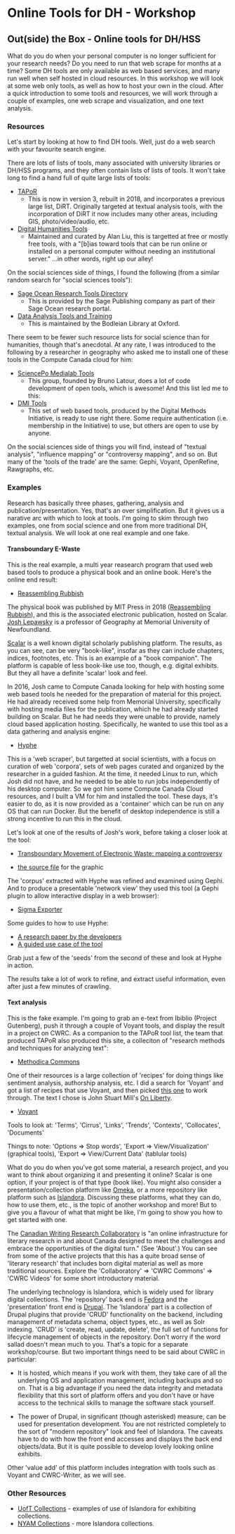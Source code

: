# Online Tools for DH - Workshop

## Out(side) the Box - Online tools for DH/HSS

What do you do when your personal computer is no longer sufficient for your research needs? Do you need to run that web scrape for months at a time? Some DH tools are only available as web based services, and many run well when self hosted in cloud resources. In this workshop we will look at some web only tools, as well as how to host your own in the cloud. After a quick introduction to some tools and resources, we will work through a couple of examples, one web scrape and visualization, and one text analysis.

### Resources

Let's start by looking at how to find DH tools. Well, just do a web search with your favourite search engine.

There are lots of lists of tools, many associated with university libraries or DH/HSS programs, and they often contain lists of lists of tools. It won't take long to find a hand full of quite large lists of tools:

+ [TAPoR](http://tapor.ca/)
  * This is now in version 3, rebuilt in 2018, and incorporates a previous large list, DiRT. Originally targeted at textual analysis tools, with the incorporation of DiRT it now includes many other areas, including GIS, photo/video/audio, etc.
+ [Digital Humanities Tools](http://dhresourcesforprojectbuilding.pbworks.com/w/page/69244319/Digital%20Humanities%20Tools)
  * Maintained and curated by Alan Liu, this is targetted at free or mostly free tools, with a "[b]ias toward tools that can be run online or installed on a personal computer without needing an institutional server." ...in other words, right up our alley!

On the social sciences side of things, I found the following (from a similar random search for "social sciences tools"):

+ [Sage Ocean Research Tools Directory](https://ocean.sagepub.com/research-tools-directory)
  *  This is provided by the Sage Publishing company as part of their Sage Ocean research portal.
+ [Data Analysis Tools and Training](https://ox.libguides.com/c.php?g=422947&p=2888387)
  * This is maintained by the Bodleian Library at Oxford.

There seem to be fewer such resource lists for social science than for humanities, though that's anecdotal. At any rate, I was introduced to the following by a researcher in geography who asked me to install one of these tools in the Compute Canada cloud for him:

+ [SciencePo Medialab Tools](https://medialab.sciencespo.fr/en/tools/)
  * This group, founded by Bruno Latour, does a lot of code development of open tools, which is awesome! And this list led me to this:
+ [DMI Tools](https://wiki.digitalmethods.net/Dmi/ToolDatabase)
  * This set of web based tools, produced by the Digital Methods Initiative, is ready to use right there. Some require authentication (i.e. membership in the Initiative) to use, but others are open to use by anyone.

On the social sciences side of things you will find, instead of "textual analysis", "influence mapping" or "controversy mapping", and so on. But many of the 'tools of the trade' are the same: Gephi, Voyant, OpenRefine, Rawgraphs, etc.

### Examples

Research has basically three phases, gathering, analysis and publication/presentation. Yes, that's an over simplification. But it gives us a narative arc with which to look at tools. I'm going to skim through two examples, one from social science and one from more traditional DH, textual analysis. We will look at one real example and one fake.

#### Transboundary E-Waste

This is the real example, a multi year reasearch program that used web based tools to produce a physical book and an online book. Here's the online end result:

+ [Reassembling Rubbish](https://scalar.usc.edu/works/reassembling-rubbish/index)

The physical book was published by MIT Press in 2018 ([Reassembling Rubbish](https://mitpress.mit.edu/books/reassembling-rubbish)), and this is the associated electronic publication, hosted on Scalar. [Josh Lepawsky](https://www.mun.ca/geog/people/faculty/jlepawsky.php) is a professor of Geography at Memorial University of Newfoundland.

[Scalar](https://scalar.me/anvc/scalar/) is a well known digital scholarly publishing platform. The results, as you can see, can be very "book-like", insofar as they can include chapters, indices, footnotes, etc. This is an example of a "book companion". The platform is capable of less book-like use too, though, e.g. digital exhibits. But they all have a definite 'scalar' look and feel.

In 2016, Josh came to Compute Canada looking for help with hosting some web based tools he needed for the preparation of material for this project. He had already received some help from Memorial University, specifically with hosting media files for the publication, which he had already started building on Scalar. But he had needs they were unable to provide, namely cloud based application hosting. Specifically, he wanted to use this tool as a data gathering and analysis engine:

+ [Hyphe](https://hyphe.medialab.sciences-po.fr/)

This is a 'web scraper', but targetted at social scientists, with a focus on curation of web 'corpora', sets of web pages curated and organized by the researcher in a guided fashion. At the time, it needed Linux to run, which Josh did not have, and he needed to be able to run jobs independently of his desktop computer. So we got him some Compute Canada Cloud resources, and I built a VM for him and installed the tool. These days, it's easier to do, as it is now provided as a 'container' which can be run on any OS that can run Docker. But the benefit of desktop independence is still a strong incentive to run this in the cloud.

Let's look at one of the results of Josh's work, before taking a closer look at the tool:

+ [Transboundary Movement of Electronic Waste: mapping a controversy](https://scalar.usc.edu/works/transboundary-e-waste/index)

+ [the source file](http://leon.creait.mun.ca/ewaste-export/StEP/networkhyphe-indexissues/index.html) for the graphic

The 'corpus' extracted with Hyphe was refined and examined using Gephi. And to produce a presentable 'network view' they used this tool (a Gephi plugin to allow interactive display in a web browser):

+ [Sigma Exporter](https://blogs.oii.ox.ac.uk/vis/)

Some guides to how to use Hyphe:

+ [A research paper by the developers](https://www.researchgate.net/profile/Tommaso_Venturini/publication/298170031_Hyphe_a_curation-oriented_approach_to_web_crawling_for_the_social_sciences/links/574c18d108ae7dff1bcfeab8/Hyphe-a-curation-oriented-approach-to-web-crawling-for-the-social-sciences.pdf)
+ [A guided use case of the tool](https://reticular.hypotheses.org/231)

Grab just a few of the 'seeds' from the second of these and look at Hyphe in action.

The results take a lot of work to refine, and extract useful information, even after just a few minutes of crawling.

#### Text analysis

This is the fake example. I'm going to grab an e-text from Ibiblio (Project Gutenberg), push it through a couple of Voyant tools, and display the result in a project on CWRC. As a companion to the TAPoR tool list, the team that produced TAPoR also produced this site, a colleciton of "research methods and techniques for analyzing text":

+ [Methodica Commons](http://methodi.ca/)

One of their resources is a large collection of 'recipes' for doing things like sentiment analysis, authorship analysis, etc. I did a search for 'Voyant' and got a list of recipes that use Voyant, and then picked [this one](https://www.when2meet.com/?10721161-lf2TL) to work through. The text I chose is John Stuart Mill's [On Liberty](http://www.gutenberg.org/cache/epub/34901/pg34901.txt).

+ [Voyant](https://voyant-tools.org/)

Tools to look at: 'Terms', 'Cirrus', 'Links', 'Trends', 'Contexts', 'Collocates', 'Documents'

Things to note: 'Options => Stop words', 'Export => View/Visualization' (graphical tools), 'Export => View/Current Data' (tablular tools)

What do you do when you've got some material, a research project, and you want to think about organizing it and presenting it online? Scalar is one option, if your project is of that type (book like). You might also consider a presentation/collection platform like [Omeka](https://omeka.org/), or a more repository like platform such as [Islandora](https://islandora.ca/). Discussing these platforms, what they can do, how to use them, etc., is the topic of another workshop and more! But to give you a flavour of what that might be like, I'm going to show you how to get started with one.

The [Canadian Writing Research Collaboratory](https://cwrc.ca/) is "an online infrastructure for literary research in and about Canada designed to meet the challenges and embrace the opportunities of the digital turn." (See 'About'.) You can see from some of the active projects that this has a quite broad sense of 'literary research' that includes born digital material as well as more traditional sources. Explore the 'Collaboratory' => 'CWRC Commons' => 'CWRC Videos' for some short introductory material.

The underlying technology is Islandora, which is widely used for library digital collections. The 'repository' back end is [Fedora](https://duraspace.org/fedora/) and the 'presentation' front end is [Drupal](https://www.drupal.org/). The 'Islandora' part is a collection of Drupal plugins that provide 'CRUD' functionality on the backend, including management of metadata schema, object types, etc., as well as Solr indexing. 'CRUD' is 'create, read, update, delete', the full set of functions for lifecycle management of objects in the repository. Don't worry if the word sallad doesn't mean much to you. That's a topic for a separate workshop/course. But two important things need to be said about CWRC in particular:

+ It is hosted, which means if you work with them, they take care of all the underlying OS and application management, including backups and so on. That is a big advantage if you need the data integrity and metadata flexibility that this sort of platform offers and you don't have or have access to the technical skills to manage the software stack yourself.

+ The power of Drupal, in significant (though asterisked) measure, can be used for presentation development. You are not restricted completely to the sort of "modern repository" look and feel of Islandora. The caveats have to do with how the front end accesses and displays the back end objects/data. But it is quite possible to develop lovely looking online exhibits.

Other 'value add' of this platform includes integration with tools such as Voyant and CWRC-Writer, as we will see.

### Other Resources

+ [UofT Collections](https://collections.library.utoronto.ca/) - examples of use of Islandora for exhibiting collections. 
+ [NYAM Collections](https://digitalcollections.nyam.org/islandora/object/islandora%3Aroot) - more Islandora collections.
